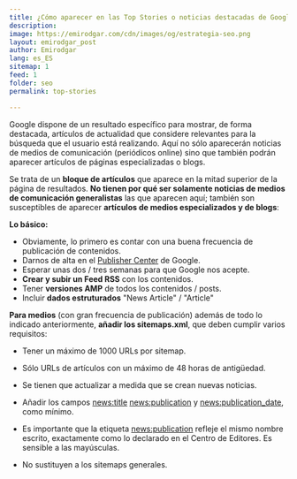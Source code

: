 ```yaml
---
title: ¿Cómo aparecer en las Top Stories o noticias destacadas de Google?
description: 
image: https://emirodgar.com/cdn/images/og/estrategia-seo.png
layout: emirodgar_post
author: Emirodgar
lang: es_ES
sitemap: 1
feed: 1
folder: seo
permalink: top-stories

--- 
```


Google dispone de un resultado específico para mostrar, de forma destacada, artículos de actualidad que considere relevantes para la búsqueda que el usuario está realizando. Aquí no sólo aparecerán noticias de medios de comunicación (periódicos online) sino que también podrán aparecer artículos de páginas especializadas o blogs.

Se trata de un **bloque de artículos** que aparece en la mitad superior de la página de resultados. **No tienen por qué ser solamente noticias de medios de comunicación generalistas** las que aparecen aquí; también son susceptibles de aparecer **artículos de medios especializados y de blogs**:

**Lo básico:**

-   Obviamente, lo primero es contar con una buena frecuencia de publicación de contenidos.
-   Darnos de alta en el  [Publisher Center](https://publishercenter.google.com/publications) de Google.
-   Esperar unas dos / tres semanas para que Google nos acepte.
-   **Crear y subir un Feed RSS**  con los contenidos.
-   Tener  **versiones AMP**  de todos los contenidos / posts.
-   Incluir  **dados estruturados** "News Article" / "Article"  
    

**Para medios**  (con gran frecuencia de publicación) además de todo lo indicado anteriormente,  **añadir los sitemaps.xml**, que deben cumplir varios requisitos:

-   Tener un máximo de 1000 URLs por sitemap.
-   Sólo URLs de artículos con un máximo de 48 horas de antigüedad.
-   Se tienen que actualizar a medida que se crean nuevas noticias.
-   Añadir los campos <news:title> <news:publication> y <news:publication_date>, como mínimo.
-   Es importante que la etiqueta <news:publication> refleje el mismo nombre escrito, exactamente como lo declarado en el Centro de Editores. Es sensible a las mayúsculas.

-   No sustituyen a los sitemaps generales.
<!--stackedit_data:
eyJoaXN0b3J5IjpbMTM4ODgxNTYxNV19
-->